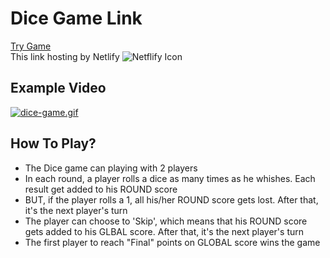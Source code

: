 # Dice Game Link

[Try Game](https://tender-heyrovsky-343cd1.netlify.app)  <br> 
This link hosting by Netlify ![ Netflify Icon](https://api.iconify.design/logos-netlify.svg)


## Example Video
[![dice-game.gif](https://s7.gifyu.com/images/dice-game.gif)](https://gifyu.com/image/udLd)


## How To Play?
- The Dice game can playing with 2 players
- In each round, a player rolls a dice as many times as he whishes. Each result get added to his ROUND score
- BUT, if the player rolls a 1, all his/her ROUND score gets lost. After that, it's the next player's turn
- The player can choose to 'Skip', which means that his ROUND score gets added to his GLBAL score. After that, it's the next player's turn
- The first player to reach "Final" points on GLOBAL score wins the game
